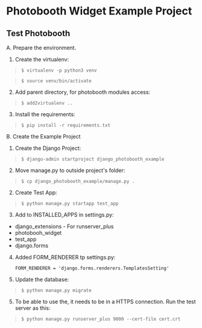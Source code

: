 Photobooth Widget Example Project
=================================

Test Photobooth
---------------
A. Prepare the environment.

1. Create the virtualenv:
> `$ virtualenv -p python3 venv`

> `$ source venv/bin/activate`


2. Add parent directory, for photobooth modules access:
>`$ add2virtualenv ..`

3. Install the requirements: 
> `$ pip install -r requirements.txt`

B. Create the Example Project

1. Create the Django Project:
> `$ django-admin startproject django_photobooth_example`
   
2. Move manage.py to outside project's folder:
>  `$ cp django_photobooth_example/manage.py .`

2. Create Test App:
> `$ python manage.py startapp test_app`

3. Add to INSTALLED_APPS in settings.py:  
 * django_extensions - For runserver_plus
 * photobooh_widget
 * test_app
 * django.forms
 
4. Added FORM_RENDERER tp settings.py:  
 
       FORM_RENDERER = 'django.forms.renderers.TemplatesSetting'

5. Update the database:
> `$ python manage.py migrate`

5.  To be able to use the, it needs to be in a HTTPS connection. Run the
    test server as this:
> `$ python manage.py runserver_plus 9000 --cert-file cert.crt`

